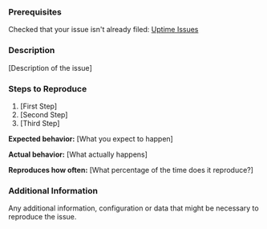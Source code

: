 ### Prerequisites

Checked that your issue isn't already filed:
[Uptime Issues](https://github.com/reustonium/uptime/issues?utf8=✓&q=is%3Aissue)

### Description

[Description of the issue]

### Steps to Reproduce

1. [First Step]
2. [Second Step]
3. [Third Step]

**Expected behavior:** [What you expect to happen]

**Actual behavior:** [What actually happens]

**Reproduces how often:** [What percentage of the time does it reproduce?]

### Additional Information

Any additional information, configuration or data that might be necessary to reproduce the issue.
